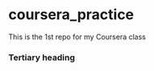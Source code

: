 coursera_practice
=================

This is the 1st repo for my Coursera class

### Tertiary heading
